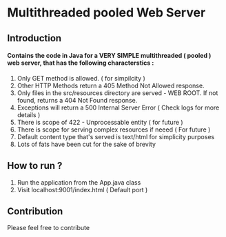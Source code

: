 # Multithreaded pooled Web Server

## Introduction
#### Contains the code in Java for a VERY SIMPLE multithreaded ( pooled ) web server, that has the following characterstics : 
1. Only GET method is allowed. ( for simpilcity )
2. Other HTTP Methods return a 405 Method Not Allowed response.
3. Only files in the src/resources directory are served - WEB ROOT. If not found, returns a 404 Not Found response.
4. Exceptions will return a 500 Internal Server Error ( Check logs for more details )
5. There is scope of 422 - Unprocessable entity ( for future )
6. There is scope for serving complex resources if neeed ( For future )
7. Default content type that's served is text/html for simplicity purposes
8. Lots of fats have been cut for the sake of brevity

## How to run ?
1. Run the application from the App.java class
2. Visit localhost:9001/index.html ( Default port )

## Contribution
Please feel free to contribute
